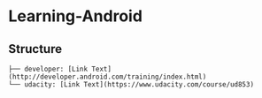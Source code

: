 # Learning-Android
## Structure
```
├── developer: [Link Text](http://developer.android.com/training/index.html)
└── udacity: [Link Text](https://www.udacity.com/course/ud853)
```

